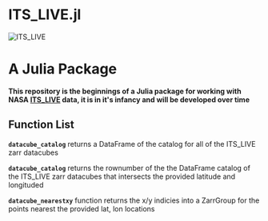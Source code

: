 # ITS_LIVE.jl
![ITS_LIVE](https://its-live-data.s3.amazonaws.com/documentation/ITS_LIVE_logo_transparent_wht.png)

# A Julia Package 
**This repository is the beginnings of a Julia package for working with NASA [ITS_LIVE](https://its-live.jpl.nasa.gov/) data, it is in it's infancy and will be developed over time**

## Function List 
**`datacube_catalog`** returns a DataFrame of the catalog for all of the ITS_LIVE zarr datacubes

**`datacube_catalog`** returns the rownumber of the the DataFrame catalog of the ITS_LIVE zarr datacubes that intersects the provided latitude and longituded

**`datacube_nearestxy`** function returns the x/y indicies into a ZarrGroup for the points nearest the provided lat, lon locations

